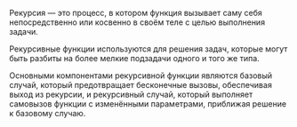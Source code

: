 Рекурсия — это процесс, в котором функция вызывает саму себя непосредственно или косвенно в своём теле с целью выполнения задачи. 

Рекурсивные функции используются для решения задач, которые могут быть разбиты на более мелкие подзадачи одного и того же типа. 

Основными компонентами рекурсивной функции являются базовый случай, который предотвращает бесконечные вызовы, обеспечивая выход из рекурсии, и рекурсивный случай, который выполняет самовызов функции с изменёнными параметрами, приближая решение к базовому случаю. 